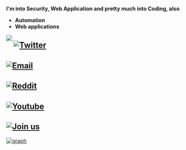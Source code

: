 **I'm into Security, Web Application and pretty much into Coding, also**
- **Automation** 
- **Web applications**

<img align="left" src="links.gif" style="top:20%; right:20%">

## [![Twitter](https://img.shields.io/twitter/url?label=%2Fkrggraj87126&style=social&url=https%3A%2F%2Ftwitter.com%2Fkrggraj87126)](https://twitter.com/krggraj87126)

## [![Email](https://img.shields.io/twitter/url?color=wdw&label=s7887132%40gmail.com&logo=dwwd&logoColor=wdwdw&style=social&url=https%3A%2F%2Ftwitter.com%2Fmyselfsilver)](mailto:s7887132@gmail.com)

## [![Reddit](https://img.shields.io/reddit/subreddit-subscribers/rulestayupdated?style=social)](https://www.reddit.com/r/rulestayupdated/)

## [![Youtube](https://img.shields.io/youtube/channel/subscribers/UC7drqF0RIzeH7W29lsOtnkA?label=Subscribe&style=social)](https://www.youtube.com/channel/UC7drqF0RIzeH7W29lsOtnkA)

## [![Join us](https://img.shields.io/badge/Join-us-black)](https://discord.gg/g7wWE2YeyC)




[![graph](https://activity-graph.herokuapp.com/graph?username=xsummit&theme=react-dark)](https://t.me/rulestayupdated)




